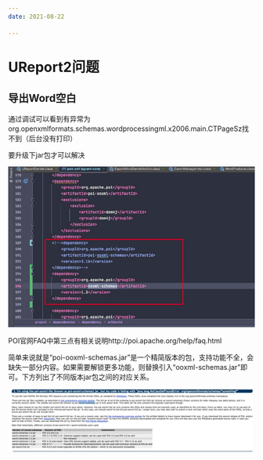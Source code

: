 ```yaml
---
date: 2021-08-22

---
```

 
# UReport2问题

## 导出Word空白

通过调试可以看到有异常为org.openxmlformats.schemas.wordprocessingml.x2006.main.CTPageSz找不到（后台没有打印）

要升级下jar包才可以解决

![028236130232A6D981D1EB65E31488F6](images/img_3.png)

POI官网FAQ中第三点有相关说明http://poi.apache.org/help/faq.html

简单来说就是“poi-ooxml-schemas.jar”是一个精简版本的包，支持功能不全，会缺失一部分内容。如果需要解锁更多功能，则替换引入“ooxml-schemas.jar”即可。下方列出了不同版本jar包之间的对应关系。

![5FD752F8BBAC01FBE5FF14BBB1287EFB](images/img_4.png)